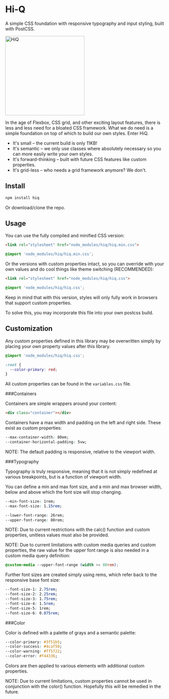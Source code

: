 # Hi-Q
A simple CSS foundation with responsive typography and input styling, built with PostCSS.

<img src="https://raw.githubusercontent.com/jonathanharrell/hiq/blob/master/hiq.png" alt="HiQ" width="250" height="250" />

In the age of Flexbox, CSS grid, and other exciting layout features, there is less and less need for a bloated CSS framework. What we do need is a simple foundation on top of which to build our own styles. Enter HiQ.

* It's small – the current build is only 11KB!
* It's semantic – we only use classes where absolutely necessary so you can more easily write your own styles.
* It's forward-thinking – built with future CSS features like custom properties.
* It's grid-less – who needs a grid framework anymore? We don't.

## Install

```sh
npm install hiq
```

Or download/clone the repo.

## Usage

You can use the fully compiled and minified CSS version:

```html
<link rel="stylesheet" href="node_modules/hiq/hiq.min.css">
```
```css
@import 'node_modules/hiq/hiq.min.css';
```

Or the versions with custom properties intact, so you can override with your own values and do cool things like theme switching (RECOMMENDED):

```html
<link rel="stylesheet" href="node_modules/hiq/hiq.css">
```
```css
@import 'node_modules/hiq/hiq.css';
```

Keep in mind that with this version, styles will only fully work in browsers that support custom properties.

To solve this, you may incorporate this file into your own postcss build.

## Customization

Any custom properties defined in this library may be overwritten simply by placing your own property values after this library.

```css
@import 'node_modules/hiq/hiq.css';

:root {
  --color-primary: red;
}
```

All custom properties can be found in the `variables.css` file.

###Containers

Containers are simple wrappers around your content:

```html
<div class="container"></div>
```

Containers have a max width and padding on the left and right side. These exist as custom properties:

```css
--max-container-width: 80em;
--container-horizontal-padding: 5vw;
```

NOTE: The default padding is responsive, relative to the viewport width.

###Typography

Typography is truly responsive, meaning that it is not simply redefined at various breakpoints, but is a function of viewport width.

You can define a min and max font size, and a min and max browser width, below and above which the font size will stop changing.

```css
--min-font-size: 1rem;
--max-font-size: 1.15rem;

--lower-font-range: 26rem;
--upper-font-range: 80rem;
```

NOTE: Due to current restrictions with the calc() function and custom properties, unitless values must also be provided.

NOTE: Due to current limitations with custom media queries and custom properties, the raw value for the upper font range is also needed in a custom media query definition:

```css
@custom-media --upper-font-range (width >= 80rem);
```

Further font sizes are created simply using rems, which refer back to the responsive base font size:

```css
--font-size-1: 2.75rem;
--font-size-2: 2.25rem;
--font-size-3: 1.75rem;
--font-size-4: 1.5rem;
--font-size-5: 1rem;
--font-size-6: 0.875rem;
```

###Color

Color is defined with a palette of grays and a semantic palette:

```css
--color-primary: #3f51b5;
--color-success: #4caf50;
--color-warning: #ff5722;
--color-error: #f44336;
```

Colors are then applied to various elements with additional custom properties.

NOTE: Due to current limitations, custom properties cannot be used in conjunction with the color() function. Hopefully this will be remedied in the future.
